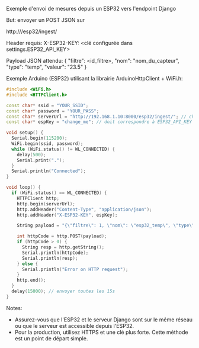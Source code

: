 Exemple d'envoi de mesures depuis un ESP32 vers l'endpoint Django

But: envoyer un POST JSON sur

  http://<server>/esp32/ingest/

Header requis:
  X-ESP32-KEY: <clé configurée dans settings.ESP32_API_KEY>

Payload JSON attendu:
  {
    "filtre": <id_filtre>,
    "nom": "nom_du_capteur",
    "type": "temp",
    "valeur": "23.5"
  }

Exemple Arduino (ESP32) utilisant la librairie ArduinoHttpClient + WiFi.h:

```cpp
#include <WiFi.h>
#include <HTTPClient.h>

const char* ssid = "YOUR_SSID";
const char* password = "YOUR_PASS";
const char* serverUrl = "http://192.168.1.10:8000/esp32/ingest/"; // changez l'IP
const char* espKey = "change_me"; // doit correspondre à ESP32_API_KEY dans settings

void setup() {
  Serial.begin(115200);
  WiFi.begin(ssid, password);
  while (WiFi.status() != WL_CONNECTED) {
    delay(500);
    Serial.print(".");
  }
  Serial.println("Connected");
}

void loop() {
  if (WiFi.status() == WL_CONNECTED) {
    HTTPClient http;
    http.begin(serverUrl);
    http.addHeader("Content-Type", "application/json");
    http.addHeader("X-ESP32-KEY", espKey);

    String payload = "{\"filtre\": 1, \"nom\": \"esp32_temp\", \"type\": \"temp\", \"valeur\": \"24.7\"}";

    int httpCode = http.POST(payload);
    if (httpCode > 0) {
      String resp = http.getString();
      Serial.println(httpCode);
      Serial.println(resp);
    } else {
      Serial.println("Error on HTTP request");
    }
    http.end();
  }
  delay(15000); // envoyer toutes les 15s
}
```

Notes:
- Assurez-vous que l'ESP32 et le serveur Django sont sur le même réseau ou que le serveur est accessible depuis l'ESP32.
- Pour la production, utilisez HTTPS et une clé plus forte. Cette méthode est un point de départ simple.
